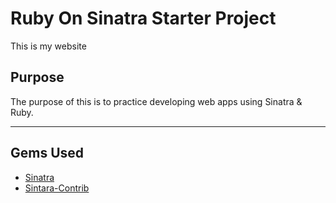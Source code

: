 # Ruby On Sinatra Starter Project
This is my website
## Purpose
The purpose of this is to practice developing web apps using Sinatra & Ruby.

---
## Gems Used
- [Sinatra](https://sinatrarb.com/)
- [Sintara-Contrib](http://sinatrarb.com/contrib/multi_route)
